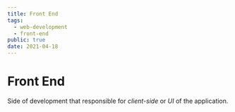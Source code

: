 ```yaml
---
title: Front End
tags:
  - web-development
  - front-end
public: true
date: 2021-04-18
---
```


# Front End

Side of development that responsible for *client-side* or *UI* of the application.
